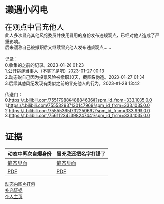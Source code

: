 # 濑遇小闪电
<font face="黑体" color=black size=5>在观点中冒充他人</font>
<font face="黑体" color="#f25d8e" size=5></font><br>
此人多次冒充其他风纪委员并使用冒用的身份发布违规观点，已经对他人造成了严重影响。<br>
后来谎称自己被撤职后又继续冒充他人发布违规观点……<br>
<br>
记录：<br>
0.收集的之前的记录。2023-01-26 01:23<br>
1.公开挑衅当事人（不演了是吧）2023-01-27 00:13<br>
2.动态说自己因为投票风险被撤职30天，截图系伪造。2023-01-27 01:34<br>
3.后续其他风纪发现有类似之前的冒充他人的行为。2023-01-28 13:42<br>
<br>
传送门：<br>
0.https://t.bilibili.com/755179886488846368?spm_id_from=333.1035.0.0<br>
1.https://t.bilibili.com/755532937130147969?spm_id_from=333.1035.0.0<br>
2.https://t.bilibili.com/755553651732250692?spm_id_from=333.999.0.0<br>
3.https://t.bilibili.com/756112345398247441?spm_id_from=333.1035.0.0<br>

# 证据
 
| 动态中再次自爆身份 | 冒充我还把名字打错了 |
| ---------------- | ---------------- |
| [静态界面](https://qg46.github.io/bilibili/waterjudge/1/bevid-1-1.mhtml) | [静态界面](https://qg46.github.io/bilibili/waterjudge/1/bevid-1-2.mhtml) |
| [PDF](https://qg46.github.io/bilibili/waterjudge/1/bevid-1-3.pdf) | [PDF](https://qg46.github.io/bilibili/waterjudge/1/bevid-1-4.pdf) |

[动态内图片打包](https://qg46.github.io/bilibili/waterjudge/1/bevid-1-5.zip)<br>
[补充证据](https://qg46.github.io/bilibili/waterjudge/1/bevid-1-6.zip)<br>
[个人主页](https://space.bilibili.com/674687892)

 <div id="gitalk-container"></div> 
<link rel="stylesheet" href="//unpkg.com/gitalk/dist/gitalk.css">
<script src="//unpkg.com/docsify/lib/plugins/gitalk.min.js"></script>
<script src="//unpkg.com/gitalk/dist/gitalk.min.js"></script>
<script>
    const gitalk = new Gitalk({
        clientID: '16ed2ca2659f27d17c35',
        clientSecret: 'c6f6ae62a12d380ff1945f44527295d2505503d3',
        repo: 'SaveUserComment',
        owner: 'qg46',
        admin: ['qg46'],
        distractionFreeMode: true,
        id: location.pathname,
        proxy: 'https://114514-qg46.vercel.app/github/login/oauth/access_token'
    })
    gitalk.render('gitalk-container');
</script>
